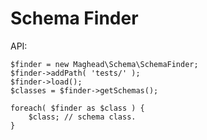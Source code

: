 Schema Finder
==============

API:

    $finder = new Maghead\Schema\SchemaFinder;
    $finder->addPath( 'tests/' );
    $finder->load();
    $classes = $finder->getSchemas();

    foreach( $finder as $class ) {
        $class; // schema class.
    }


